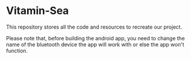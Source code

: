 # Vitamin-Sea
This repository stores all the code and resources to recreate our project.

Please note that, before building the android app, you need to change the name of the bluetooth device the app will work with or else the app won't function.
